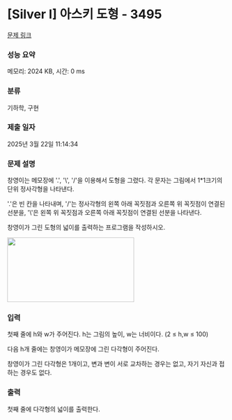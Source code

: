 # [Silver I] 아스키 도형 - 3495 

[문제 링크](https://www.acmicpc.net/problem/3495) 

### 성능 요약

메모리: 2024 KB, 시간: 0 ms

### 분류

기하학, 구현

### 제출 일자

2025년 3월 22일 11:14:34

### 문제 설명

<p>
	창영이는 메모장에 '.', '\', '/'을 이용해서 도형을 그렸다. 각 문자는 그림에서 1*1크기의 단위 정사각형을 나타낸다.</p>

<p>
	'.'은 빈 칸을 나타내며, '/'는 정사각형의 왼쪽 아래 꼭짓점과 오른쪽 위 꼭짓점이 연결된 선분을, '\'은 왼쪽 위 꼭짓점과 오른쪽 아래 꼭짓점이 연결된 선분을 나타낸다.</p>

<p>
	창영이가 그린 도형의 넓이를 출력하는 프로그램을 작성하시오.</p>

<p>
	<img alt="" src="https://www.acmicpc.net/upload/images/aa.png" style="width: 291px; height: 148px;"></p>

### 입력 

 <p>
	첫째 줄에 h와 w가 주어진다. h는 그림의 높이, w는 너비이다. (2 ≤ h,w ≤ 100)</p>

<p>
	다음 h개 줄에는 창영이가 메모장에 그린 다각형이 주어진다. </p>

<p>
	창영이가 그린 다각형은 1개이고, 변과 변이 서로 교차하는 경우는 없고, 자기 자신과 접하는 경우도 없다.</p>

### 출력 

 <p>
	첫째 줄에 다각형의 넓이를 출력한다.</p>

